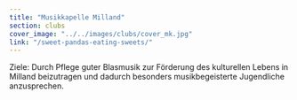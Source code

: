 ```yaml
---
title: "Musikkapelle Milland"
section: clubs
cover_image: "../../images/clubs/cover_mk.jpg"
link: "/sweet-pandas-eating-sweets/"
---
```

Ziele: Durch Pflege guter Blasmusik zur Förderung des kulturellen Lebens in Milland beizutragen und dadurch besonders musikbegeisterte Jugendliche anzusprechen.